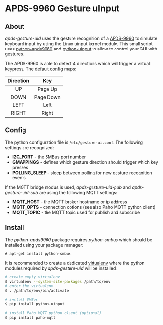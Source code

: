 # APDS-9960 Gesture uInput


## About

*apds-gesture-uid* uses the gesture recognition of a [APDS-9960](https://www.sparkfun.com/products/12787) to simulate keyboard input by using the Linux uinput kernel module. This small script uses [python-apds9960](https://github.com/liske/python-apds9960) and [python-uinput](http://tjjr.fi/sw/python-uinput/) to allow to control your GUI with gestures.

The APDS-9960 is able to detect 4 directions which will trigger a virtual keypress. The [default config](ex/gesture-ui.conf) maps:

| Direction | Key           |
|:---------:|:-------------:|
| UP        | Page Up       |
| DOWN      | Page Down     |
| LEFT      | Left          |
| RIGHT     | Right         |


## Config

The python configuration file is `/etc/gesture-ui.conf`. The following settings are recognized:
- __I2C_PORT__ - the SMBus port number
- __GMAPPINGS__ - defines which gesture direction should trigger which key presses
- __POLLING_SLEEP__ - sleep between polling for new gesture recognition events

If the MQTT bridge modus is used, *apds-gesture-uid-pub* and *apds-gesture-uid-sub* are using the
following MQTT settings:
- __MQTT_HOST__ - the MQTT broker hostname or ip address
- __MQTT_OPTS__ - connection options (see also Paho MQTT python client)
- __MQTT_TOPIC__ - the MQTT topic used for publish and subscribe


## Install

The *python-apds9960* package requires *python-smbus* which should be installed using your package manager:
```console
# apt-get install python-smbus
```

It is recommended to create a dedicated [virtualenv](https://virtualenv.pypa.io/en/stable/userguide/) where
the python modules required by *apds-gesture-uid* will be installed:

```bash
# create empty virtualenv
$ virtualenv --system-site-packages /path/to/env
# enter the virtualenv
$ . /path/to/env/bin/activate

# install SMBus
$ pip install python-uinput

# install Paho MQTT python client (optional)
$ pip install paho-mqtt
```
